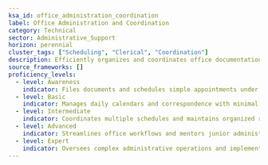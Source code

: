 ```yaml
---
ksa_id: office_administration_coordination  
label: Office Administration and Coordination  
category: Technical  
sector: Administrative_Support  
horizon: perennial  
cluster_tags: ["Scheduling", "Clerical", "Coordination"]  
description: Efficiently organizes and coordinates office documentation, scheduling, and communications to support team productivity.  
source_frameworks: []  
proficiency_levels:  
  - level: Awareness  
    indicator: Files documents and schedules simple appointments under guidance.  
  - level: Basic  
    indicator: Manages daily calendars and correspondence with minimal errors.  
  - level: Intermediate  
    indicator: Coordinates multiple schedules and maintains organized records independently.  
  - level: Advanced  
    indicator: Streamlines office workflows and mentors junior administrative staff.  
  - level: Expert  
    indicator: Oversees complex administrative operations and implements systems improvements across departments.  
---  
```

